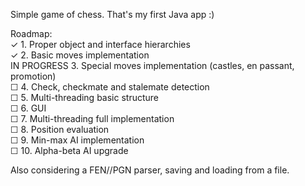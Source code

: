Simple game of chess. That's my first Java app :)  
  
Roadmap:  
✓ 1. Proper object and interface hierarchies  
✓ 2. Basic moves implementation   
IN PROGRESS 3. Special moves implementation (castles, en passant, promotion)  
☐ 4. Check, checkmate and stalemate detection  
☐ 5. Multi-threading basic structure  
☐ 6. GUI  
☐ 7. Multi-threading full implementation  
☐ 8. Position evaluation  
☐ 9. Min-max AI implementation  
☐ 10. Alpha-beta AI upgrade  
  
Also considering a FEN//PGN parser, saving and loading from a file.  
